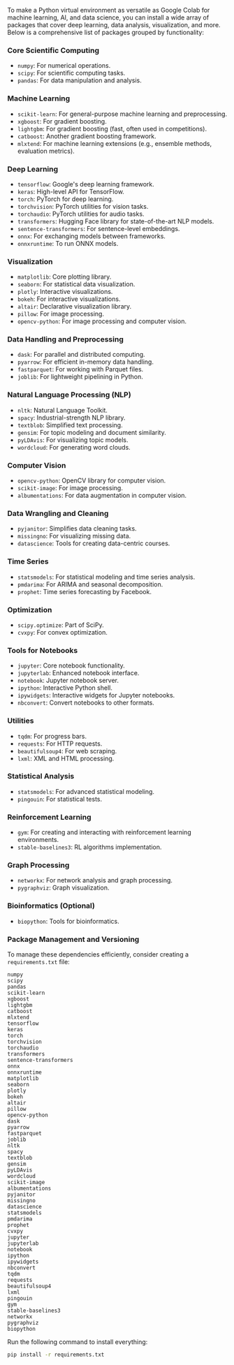 To make a Python virtual environment as versatile as Google Colab for machine learning, AI, and data science, you can install a wide array of packages that cover deep learning, data analysis, visualization, and more. Below is a comprehensive list of packages grouped by functionality:

### Core Scientific Computing

- `numpy`: For numerical operations.
- `scipy`: For scientific computing tasks.
- `pandas`: For data manipulation and analysis.

### Machine Learning

- `scikit-learn`: For general-purpose machine learning and preprocessing.
- `xgboost`: For gradient boosting.
- `lightgbm`: For gradient boosting (fast, often used in competitions).
- `catboost`: Another gradient boosting framework.
- `mlxtend`: For machine learning extensions (e.g., ensemble methods, evaluation metrics).

### Deep Learning

- `tensorflow`: Google's deep learning framework.
- `keras`: High-level API for TensorFlow.
- `torch`: PyTorch for deep learning.
- `torchvision`: PyTorch utilities for vision tasks.
- `torchaudio`: PyTorch utilities for audio tasks.
- `transformers`: Hugging Face library for state-of-the-art NLP models.
- `sentence-transformers`: For sentence-level embeddings.
- `onnx`: For exchanging models between frameworks.
- `onnxruntime`: To run ONNX models.

### Visualization

- `matplotlib`: Core plotting library.
- `seaborn`: For statistical data visualization.
- `plotly`: Interactive visualizations.
- `bokeh`: For interactive visualizations.
- `altair`: Declarative visualization library.
- `pillow`: For image processing.
- `opencv-python`: For image processing and computer vision.

### Data Handling and Preprocessing

- `dask`: For parallel and distributed computing.
- `pyarrow`: For efficient in-memory data handling.
- `fastparquet`: For working with Parquet files.
- `joblib`: For lightweight pipelining in Python.

### Natural Language Processing (NLP)

- `nltk`: Natural Language Toolkit.
- `spacy`: Industrial-strength NLP library.
- `textblob`: Simplified text processing.
- `gensim`: For topic modeling and document similarity.
- `pyLDAvis`: For visualizing topic models.
- `wordcloud`: For generating word clouds.

### Computer Vision

- `opencv-python`: OpenCV library for computer vision.
- `scikit-image`: For image processing.
- `albumentations`: For data augmentation in computer vision.

### Data Wrangling and Cleaning

- `pyjanitor`: Simplifies data cleaning tasks.
- `missingno`: For visualizing missing data.
- `datascience`: Tools for creating data-centric courses.

### Time Series

- `statsmodels`: For statistical modeling and time series analysis.
- `pmdarima`: For ARIMA and seasonal decomposition.
- `prophet`: Time series forecasting by Facebook.

### Optimization

- `scipy.optimize`: Part of SciPy.
- `cvxpy`: For convex optimization.

### Tools for Notebooks

- `jupyter`: Core notebook functionality.
- `jupyterlab`: Enhanced notebook interface.
- `notebook`: Jupyter notebook server.
- `ipython`: Interactive Python shell.
- `ipywidgets`: Interactive widgets for Jupyter notebooks.
- `nbconvert`: Convert notebooks to other formats.

### Utilities

- `tqdm`: For progress bars.
- `requests`: For HTTP requests.
- `beautifulsoup4`: For web scraping.
- `lxml`: XML and HTML processing.

### Statistical Analysis

- `statsmodels`: For advanced statistical modeling.
- `pingouin`: For statistical tests.

### Reinforcement Learning

- `gym`: For creating and interacting with reinforcement learning environments.
- `stable-baselines3`: RL algorithms implementation.

### Graph Processing

- `networkx`: For network analysis and graph processing.
- `pygraphviz`: Graph visualization.

### Bioinformatics (Optional)

- `biopython`: Tools for bioinformatics.

### Package Management and Versioning

To manage these dependencies efficiently, consider creating a `requirements.txt` file:

```plaintext
numpy
scipy
pandas
scikit-learn
xgboost
lightgbm
catboost
mlxtend
tensorflow
keras
torch
torchvision
torchaudio
transformers
sentence-transformers
onnx
onnxruntime
matplotlib
seaborn
plotly
bokeh
altair
pillow
opencv-python
dask
pyarrow
fastparquet
joblib
nltk
spacy
textblob
gensim
pyLDAvis
wordcloud
scikit-image
albumentations
pyjanitor
missingno
datascience
statsmodels
pmdarima
prophet
cvxpy
jupyter
jupyterlab
notebook
ipython
ipywidgets
nbconvert
tqdm
requests
beautifulsoup4
lxml
pingouin
gym
stable-baselines3
networkx
pygraphviz
biopython
```

Run the following command to install everything:

```bash
pip install -r requirements.txt
```